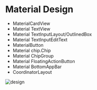 # Material Design 
   * MaterialCardView
   * Material TextView
   * Material TextInputLayout/OutlinedBox
   * Material TextInputEditText
   * MaterialButton
   * Material chip.Chip
   * Material ChipGroup
   * Material FloatingActionButton
   * Material BottomAppBar
   * CoordinatorLayout
   

![design](https://user-images.githubusercontent.com/26789516/53011433-8a1f5e00-346a-11e9-9266-b2e65056a71c.png)

 
